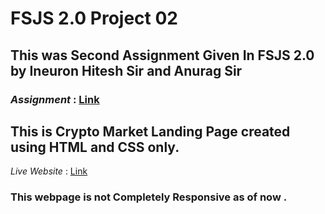 # FSJS 2.0 Project  02

## This was Second Assignment Given In FSJS 2.0 by Ineuron Hitesh Sir and Anurag Sir

### _Assignment_ : [Link](https://github.com/anuragtiwarime/fsjs2/blob/main/Week%2003/readme.md) 

## This is **Crypto Market** Landing Page created using **HTML** and **CSS** only.

_Live Website_ : [Link](https://crypto-markety.netlify.app/)

### This webpage is  not Completely Responsive as of now .
